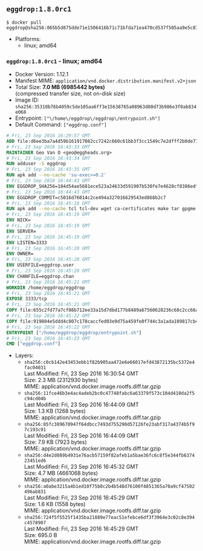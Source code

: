 ## `eggdrop:1.8.0rc1`

```console
$ docker pull eggdrop@sha256:065b5d875dde71e1506416b71c71bfda71ea470cd537f505aa9e5c87610d2b78
```

-	Platforms:
	-	linux; amd64

### `eggdrop:1.8.0rc1` - linux; amd64

-	Docker Version: 1.12.1
-	Manifest MIME: `application/vnd.docker.distribution.manifest.v2+json`
-	Total Size: **7.0 MB (6985442 bytes)**  
	(compressed transfer size, not on-disk size)
-	Image ID: `sha256:35310b76b4059c5de105aa6ff3e15638765a08963d80d73b986e3f0ab834e068`
-	Entrypoint: `["\/home\/eggdrop\/eggdrop\/entrypoint.sh"]`
-	Default Command: `["eggdrop.conf"]`

```dockerfile
# Fri, 23 Sep 2016 16:29:57 GMT
ADD file:d6ee3ba7a4d59b161917082cc7242c660c61bb3f3cc1549c7e2dfff2b0de7104 in / 
# Fri, 23 Sep 2016 16:43:33 GMT
MAINTAINER Geo Van O <geo@eggheads.org>
# Fri, 23 Sep 2016 16:43:34 GMT
RUN adduser -S eggdrop
# Fri, 23 Sep 2016 16:43:35 GMT
RUN apk add --no-cache 'su-exec>=0.2'
# Fri, 23 Sep 2016 16:44:43 GMT
ENV EGGDROP_SHA256=184d54ae5681ece523a24633d591907b530fe7e4628cf8386edf205a8eabf3cd
# Fri, 23 Sep 2016 16:44:43 GMT
ENV EGGDROP_COMMIT=c5016d76014c2ce494a327016629543ed868b2c7
# Fri, 23 Sep 2016 16:45:18 GMT
RUN apk add --no-cache tcl tcl-dev wget ca-certificates make tar gpgme bash build-base   && wget https://github.com/eggheads/eggdrop/archive/$EGGDROP_COMMIT.tar.gz -O develop.tar.gz  && echo "$EGGDROP_SHA256  develop.tar.gz" | sha256sum -c -   && tar -zxvf develop.tar.gz   && rm develop.tar.gz     && ( cd eggdrop-$EGGDROP_COMMIT     && ./configure --with-tclinc=/usr/include/tcl8.6/tcl.h --with-tcllib=/usr/lib/x86_64-linux-gnu/libtcl8.6.so     && make config     && make     && make install DEST=/home/eggdrop/eggdrop )   && rm -rf eggdrop-$EGGDROP_COMMIT   && mkdir /home/eggdrop/eggdrop/data   && chown -R eggdrop /home/eggdrop/eggdrop   && apk del tcl-dev wget ca-certificates make tar gpgme build-base
# Fri, 23 Sep 2016 16:45:19 GMT
ENV NICK=
# Fri, 23 Sep 2016 16:45:19 GMT
ENV SERVER=
# Fri, 23 Sep 2016 16:45:19 GMT
ENV LISTEN=3333
# Fri, 23 Sep 2016 16:45:20 GMT
ENV OWNER=
# Fri, 23 Sep 2016 16:45:20 GMT
ENV USERFILE=eggdrop.user
# Fri, 23 Sep 2016 16:45:20 GMT
ENV CHANFILE=eggdrop.chan
# Fri, 23 Sep 2016 16:45:21 GMT
WORKDIR /home/eggdrop/eggdrop
# Fri, 23 Sep 2016 16:45:21 GMT
EXPOSE 3333/tcp
# Fri, 23 Sep 2016 16:45:21 GMT
COPY file:655c2fd77a7cf08b712ee33a15d7dbd177b8489a67560628236c68c2cc66aa58 in /home/eggdrop/eggdrop 
# Fri, 23 Sep 2016 16:45:22 GMT
COPY file:919804e5ddd4c807c178caccfed03e9d75a459fe0f744c3a1ada109817cb44ec in /home/eggdrop/eggdrop/scripts/ 
# Fri, 23 Sep 2016 16:45:22 GMT
ENTRYPOINT ["/home/eggdrop/eggdrop/entrypoint.sh"]
# Fri, 23 Sep 2016 16:45:23 GMT
CMD ["eggdrop.conf"]
```

-	Layers:
	-	`sha256:c0cb142e43453ebb1f82b905aa472e6e66017efd43872135bc5372e4fac04031`  
		Last Modified: Fri, 23 Sep 2016 16:30:54 GMT  
		Size: 2.3 MB (2312930 bytes)  
		MIME: application/vnd.docker.image.rootfs.diff.tar.gzip
	-	`sha256:11fce46b3e4ac4adeb2bc0c47748fabc6a63379f573c104d410da2f5c94cd04b`  
		Last Modified: Fri, 23 Sep 2016 16:44:09 GMT  
		Size: 1.3 KB (1268 bytes)  
		MIME: application/vnd.docker.image.rootfs.diff.tar.gzip
	-	`sha256:85fc389670947f64dbcc7493d755290d57126fe23abf317a4374b5f97c193c91`  
		Last Modified: Fri, 23 Sep 2016 16:44:09 GMT  
		Size: 7.9 KB (7923 bytes)  
		MIME: application/vnd.docker.image.rootfs.diff.tar.gzip
	-	`sha256:d4e2d089b4931e76acb57159f82afeb1a5bae36fc6c8f5e344fb637423451ed6`  
		Last Modified: Fri, 23 Sep 2016 16:45:32 GMT  
		Size: 4.7 MB (4661068 bytes)  
		MIME: application/vnd.docker.image.rootfs.diff.tar.gzip
	-	`sha256:a0abe3215a4b1ed10f75b0c2b4b548d76100f4851365a70a9cf47502496ab831`  
		Last Modified: Fri, 23 Sep 2016 16:45:29 GMT  
		Size: 1.6 KB (1558 bytes)  
		MIME: application/vnd.docker.image.rootfs.diff.tar.gzip
	-	`sha256:724f5f5525f1435ba21889e77eac51efebce6df3f3964e3c02c8e394c4578907`  
		Last Modified: Fri, 23 Sep 2016 16:45:29 GMT  
		Size: 695.0 B  
		MIME: application/vnd.docker.image.rootfs.diff.tar.gzip
